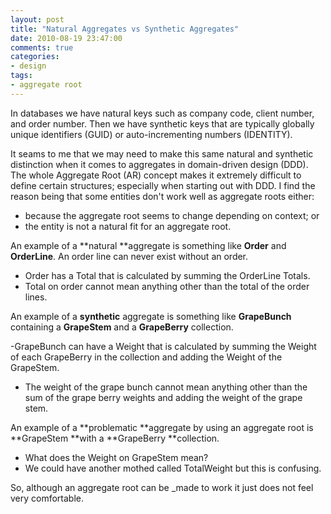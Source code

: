 ```yaml
---
layout: post
title: "Natural Aggregates vs Synthetic Aggregates"
date: 2010-08-19 23:47:00
comments: true
categories: 
- design
tags:
- aggregate root
---
```


In databases we have natural keys such as company code, client number, and order number. Then we have synthetic keys that are typically globally unique identifiers (GUID) or auto-incrementing numbers (IDENTITY).

It seams to me that we may need to make this same natural and synthetic distinction when it comes to aggregates in domain-driven design (DDD). The whole Aggregate Root (AR) concept makes it extremely difficult to define certain structures; especially when starting out with DDD. I find the reason being that some entities don't work well as aggregate roots either:

- because the aggregate root seems to change depending on context; or
- the entity is not a natural fit for an aggregate root.

An example of a **natural **aggregate is something like **Order** and **OrderLine**. An order line can never exist without an order.

- Order has a Total that is calculated by summing the OrderLine Totals.
- Total on order cannot mean anything other than the total of the order lines.

An example of a **synthetic** aggregate is something like **GrapeBunch** containing a **GrapeStem** and a **GrapeBerry** collection.

-GrapeBunch can have a Weight that is calculated by summing the Weight of each GrapeBerry in the collection and adding the Weight of the GrapeStem.
- The weight of the grape bunch cannot mean anything other than the sum of the grape berry weights and adding the weight of the grape stem.

An example of a **problematic **aggregate by using an aggregate root is **GrapeStem **with a **GrapeBerry **collection.

- What does the Weight on GrapeStem mean?
- We could have another mothed called TotalWeight but this is confusing.

So, although an aggregate root can be _made to work it just does not feel very comfortable.
